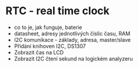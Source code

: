 # RTC - real time clock

- co to je, jak funguje, baterie
- datasheet, adresy jednotlivých číslic času, RAM
- I2C komunikace - základy, adresa, master/slave
- Přidání knihoven I2C, DS1307
- Zobrazit čas na LCD
- Zobrazit I2C čtení sekund na logickém analyzeru
